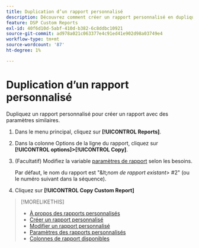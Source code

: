 ```yaml
---
title: Duplication d’un rapport personnalisé
description: Découvrez comment créer un rapport personnalisé en dupliquant un rapport existant.
feature: DSP Custom Reports
exl-id: 40f6d10d-5abf-410d-b382-6c8ddbc10921
source-git-commit: ad978a021c063377e4c91ed41e902d98a03749e4
workflow-type: tm+mt
source-wordcount: '87'
ht-degree: 1%

---
```


# Duplication d’un rapport personnalisé

Dupliquez un rapport personnalisé pour créer un rapport avec des paramètres similaires.

1. Dans le menu principal, cliquez sur **[!UICONTROL Reports]**.

1. Dans la colonne Options de la ligne du rapport, cliquez sur **[!UICONTROL options]>[!UICONTROL Copy]**.

1. (Facultatif) Modifiez la variable [paramètres de rapport](/help/dsp/reports/report-settings.md) selon les besoins.

   Par défaut, le nom du rapport est &quot;\&lt;*nom de rapport existant*\> \#2&quot; (ou le numéro suivant dans la séquence).

1. Cliquez sur **[!UICONTROL Copy Custom Report]**

>[!MORELIKETHIS]
>
>* [À propos des rapports personnalisés](/help/dsp/reports/report-about.md)
>* [Créer un rapport personnalisé](/help/dsp/reports/report-create.md)
>* [Modifier un rapport personnalisé](/help/dsp/reports/report-edit.md)
>* [Paramètres des rapports personnalisés](/help/dsp/reports/report-settings.md)
>* [Colonnes de rapport disponibles](/help/dsp/reports/report-columns.md)

